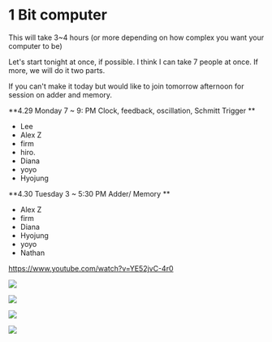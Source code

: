 # 1 Bit computer  

This will take 3~4 hours (or more depending on how complex you want your computer to be)  

Let's start tonight at once, if possible.  I think I can take 7 people at once. If more, we will do it two parts. 

If you can't make it today but would like to join tomorrow afternoon for session on adder and memory.  

**4.29 Monday 7 ~ 9: PM Clock, feedback, oscillation, Schmitt Trigger **

*   Lee 
*   Alex Z
*   firm
*   hiro.
*   Diana
*   yoyo
*   Hyojung

**4.30 Tuesday 3 ~ 5:30 PM Adder/ Memory **

*   Alex Z
*   firm
*   Diana
*   Hyojung
*   yoyo 
*   Nathan

[](https://www.youtube.com/watch?v=YE52jvC-4r0)https://www.youtube.com/watch?v=YE52jvC-4r0 

![](https://hackpad-attachments.s3.amazonaws.com/hackpad.com_Q5eXNVkbgiv_p.77239_1398704889078_undefined)

![](https://hackpad-attachments.s3.amazonaws.com/hackpad.com_Q5eXNVkbgiv_p.77239_1398705139235_undefined)

![](https://hackpad-attachments.s3.amazonaws.com/hackpad.com_Q5eXNVkbgiv_p.77239_1398705200154_undefined)

![](https://hackpad-attachments.s3.amazonaws.com/hackpad.com_Q5eXNVkbgiv_p.77239_1398809976927_undefined)